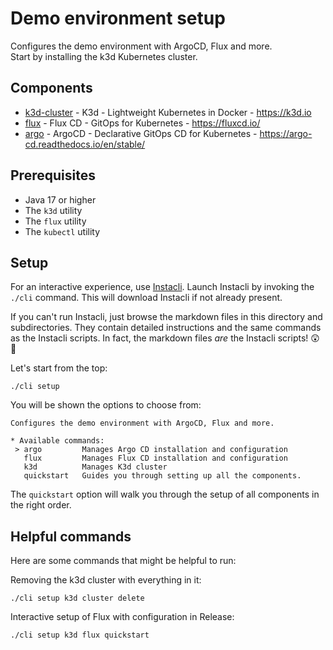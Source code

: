 # Demo environment setup

Configures the demo environment with ArgoCD, Flux and more.  
Start by installing the k3d Kubernetes cluster.

## Components

- [k3d-cluster](k3d/cluster) - K3d - Lightweight Kubernetes in Docker - https://k3d.io
- [flux](flux) - Flux CD - GitOps for Kubernetes - https://fluxcd.io/
- [argo](argo) - ArgoCD - Declarative GitOps CD for Kubernetes - https://argo-cd.readthedocs.io/en/stable/

## Prerequisites

* Java 17 or higher
* The `k3d` utility
* The `flux` utility
* The `kubectl` utility

## Setup

For an interactive experience, use [Instacli](https://github.com/Hes-Siemelink/instacli). Launch Instacli by invoking the `./cli` command. This will download
Instacli if not already present.

If you can't run Instacli, just browse the markdown files in this directory and subdirectories. They contain detailed instructions and the same commands as the
Instacli scripts. In fact, the markdown files *are* the Instacli scripts! 😲🤔

Let's start from the top:

```shell
./cli setup
```

You will be shown the options to choose from:

```
Configures the demo environment with ArgoCD, Flux and more.

* Available commands: 
 > argo         Manages Argo CD installation and configuration
   flux         Manages Flux CD installation and configuration
   k3d          Manages K3d cluster
   quickstart   Guides you through setting up all the components.
```

The `quickstart` option will walk you through the setup of all components in the right order.

## Helpful commands

Here are some commands that might be helpful to run:

Removing the k3d cluster with everything in it:

```shell
./cli setup k3d cluster delete
```

Interactive setup of Flux with configuration in Release:

```shell
./cli setup k3d flux quickstart
```
